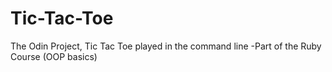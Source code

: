 # Tic-Tac-Toe
The Odin Project,
Tic Tac Toe played in the command line
-Part of the Ruby Course (OOP basics)